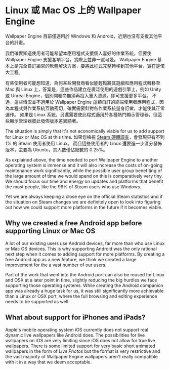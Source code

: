 # Linux 或 Mac OS 上的 Wallpaper Engine

Wallpaper Engine 目前僅適用於 Windows 和 Android，近期也沒有支援其他平台的計畫。

我們確實知道使用者可能希望本應用程式支援個人喜好的作業系統，但要使 Wallpaper Engine 支援各項平台，實際上並非一蹴可幾。 Wallpaper Engine 基本上是完全自訂編寫的軟體解決方案，要將此程式完整轉移到其他平台，實在是偌大工程。

有些使用者可能想知道，為何某些開發商看似能輕鬆將其遊戲和應用程式轉移至 Mac 與 Linux 上，答案是，這些作品建立在廣泛使用的遊戲引擎上，例如 Unity 或 Unreal Engine，個別開發商無須再投入重大資源，即可支援更多平台。 不過，這些情況並不適用於 Wallpaper Engine 這類自訂的終端使用者應用程式，因為本程式與作業系統互動密切，確實需要針對各作業系統量身訂做，才能使其正常運作。 如果是 Linux 系統，另還需要使此程式適用於各種熱門顯示管理器，但這些顯示管理器彼此發佈版本差異顯著。

The situation is simply that it's not economically viable for us to add support for Linux or Mac OS at this time. 如果您檢視 [Steam 硬體調查](https://store.steampowered.com/hwsurvey)，會發現只有不到 1% 的 Steam 使用者使用 Linux。 而且這些使用者的 Linux 還要進一步區分發佈版本，主要為 Ubuntu，其人數僅佔總數的 0.25%。

As explained above, the time needed to port Wallpaper Engine to another operating system is immense and it will also increase the costs of on-going maintenance work significantly, while the possible user group benefiting of the large amount of time we would spend on this is comparatively very tiny. We should focus our time and energy on updates and platforms that benefit the most people, like the 96% of Steam users who use Windows.

Yet we are always keeping a close eye on the official Steam statistics and if the situation on Steam changes we are definitely open to look into figuring out how we could support more platforms in the future if it becomes viable.

## Why we created a free Android app before supporting Linux or Mac OS

A lot of our existing users use Android devices, far more than who use Linux or Mac OS devices. This is why supporting Android was the only rational next step when it comes to adding support for more platforms. By creating a free Android app as a new feature, we think we created a large improvement for the a vast number of our users.

Part of the work that went into the Android port can also be reused for Linux and OSX at a later point in time, slightly reducing the big hurdles we face supporting those operating systems. While creating the Android companion app was already a huge task for us, it was still significantly more achievable than a Linux or OSX port, where the full browsing and editing experience needs to be supported as well.

## What about support for iPhones and iPads?

Apple's mobile operating system iOS currently does not support real dynamic live wallpapers like Android does. The possibilities for live wallpapers on iOS are very limiting since iOS does not allow for true live wallpapers. There is some limited support for very basic short animated wallpapers in the form of *Live Photos* but the format is very restrictive and the vast majority of Wallpaper Engine wallpapers aren't really compatible with it in a way that we deem acceptable.